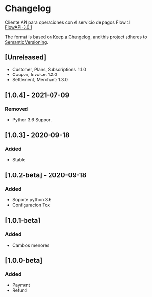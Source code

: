 # Changelog
Cliente API para operaciones con el servicio de pagos Flow.cl  
[FlowAPI-3.0.1](https://www.flow.cl/docs/api.html)
  
The format is based on [Keep a Changelog](https://keepachangelog.com/en/1.0.0/),
and this project adheres to [Semantic Versioning](https://semver.org/spec/v2.0.0.html).

## [Unreleased]
- Customer, Plans, Subscriptions: 1.1.0
- Coupon, Invoice: 1.2.0
- Settlement, Merchant: 1.3.0

## [1.0.4] - 2021-07-09
### Removed
- Python 3.6 Support

## [1.0.3] - 2020-09-18
### Added
- Stable

## [1.0.2-beta] - 2020-09-18
### Added
- Soporte python 3.6
- Configuracion Tox

## [1.0.1-beta]
### Added
- Cambios menores

## [1.0.0-beta]
### Added
- Payment
- Refund